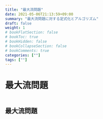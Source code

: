 ```yaml
---
title: "最大流問題"
date: 2021-05-06T21:13:59+09:00
summary: "最大流問題に対する定式化とアルゴリズム"
draft: false
weight: 1
# bookFlatSection: false
# bookToc: true
# bookHidden: false
# bookCollapseSection: false
# bookComments: true
categories: [""]
tags: [""]
---
```

# 最大流問題

```julia
```

## 最大流問題
